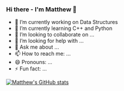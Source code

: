 ### Hi there - I'm Matthew 👋

- 🔭 I’m currently working on Data Structures
- 🌱 I’m currently learning C++ and Python
- 👯 I’m looking to collaborate on ...
- 🤔 I’m looking for help with ...
- 💬 Ask me about ...
- 📫 How to reach me: ...
- 😄 Pronouns: ...
- ⚡ Fun fact: ...


[![Matthew's GitHub stats](https://github-readme-stats.vercel.app/api?username=matth-lim&show_icons=true&theme=tokyonight)](https://github.com/anuraghazra/github-readme-stats)
